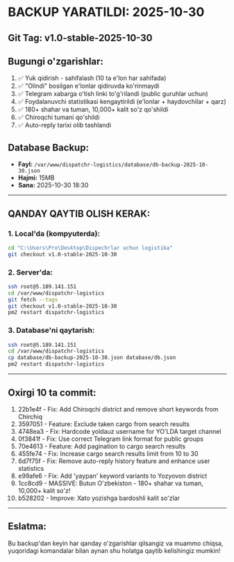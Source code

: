 # BACKUP YARATILDI: 2025-10-30

## Git Tag: v1.0-stable-2025-10-30

## Bugungi o'zgarishlar:

1. ✅ Yuk qidirish - sahifalash (10 ta e'lon har sahifada)
2. ✅ "Olindi" bosilgan e'lonlar qidiruvda ko'rinmaydi
3. ✅ Telegram xabarga o'tish linki to'g'rilandi (public guruhlar uchun)
4. ✅ Foydalanuvchi statistikasi kengaytirildi (e'lonlar + haydovchilar + qarz)
5. ✅ 180+ shahar va tuman, 10,000+ kalit so'z qo'shildi
6. ✅ Chiroqchi tumani qo'shildi
7. ✅ Auto-reply tarixi olib tashlandi

## Database Backup:
- **Fayl:** `/var/www/dispatchr-logistics/database/db-backup-2025-10-30.json`
- **Hajmi:** 15MB
- **Sana:** 2025-10-30 18:30

---

## QANDAY QAYTIB OLISH KERAK:

### 1. Local'da (kompyuterda):

```bash
cd "C:\Users\Pro\Desktop\Dispechrlar uchun logistika"
git checkout v1.0-stable-2025-10-30
```

### 2. Server'da:

```bash
ssh root@5.189.141.151
cd /var/www/dispatchr-logistics
git fetch --tags
git checkout v1.0-stable-2025-10-30
pm2 restart dispatchr-logistics
```

### 3. Database'ni qaytarish:

```bash
ssh root@5.189.141.151
cd /var/www/dispatchr-logistics
cp database/db-backup-2025-10-30.json database/db.json
pm2 restart dispatchr-logistics
```

---

## Oxirgi 10 ta commit:

1. 22b1e4f - Fix: Add Chiroqchi district and remove short keywords from Chirchiq
2. 3597051 - Feature: Exclude taken cargo from search results
3. 4748ea3 - Fix: Hardcode yoldauz username for YO'LDA target channel
4. 0f3841f - Fix: Use correct Telegram link format for public groups
5. 70e4613 - Feature: Add pagination to cargo search results
6. 455fe74 - Fix: Increase cargo search results limit from 10 to 30
7. 6d7f75f - Fix: Remove auto-reply history feature and enhance user statistics
8. e99afe6 - Fix: Add 'yaypan' keyword variants to Yozyovon district
9. 1cc8cd9 - MASSIVE: Butun O'zbekiston - 180+ shahar va tuman, 10,000+ kalit so'z!
10. b528202 - Improve: Xato yozishga bardoshli kalit so'zlar

---

## Eslatma:

Bu backup'dan keyin har qanday o'zgarishlar qilsangiz va muammo chiqsa, yuqoridagi komandalar bilan aynan shu holatga qaytib kelishingiz mumkin!
